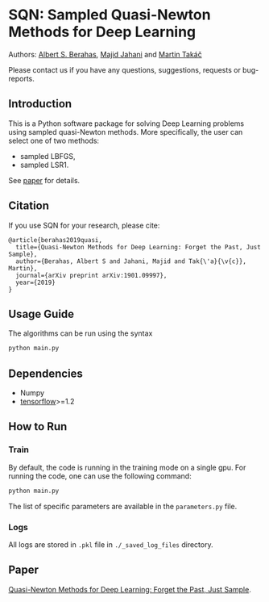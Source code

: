 # SQN: Sampled Quasi-Newton Methods for Deep Learning

Authors: [Albert S. Berahas](https://sites.google.com/a/u.northwestern.edu/albertsberahas/home), [Majid Jahani](http://coral.ise.lehigh.edu/maj316/) and [Martin Takáč](http://mtakac.com/)

Please contact us if you have any questions, suggestions, requests or bug-reports.

## Introduction
This is a Python software package for solving Deep Learning problems using sampled quasi-Newton methods. More specifically, the user can select one of two methods:
- sampled LBFGS,
- sampled LSR1.

See [paper](https://arxiv.org/abs/1901.09997) for details.

## Citation
If you use SQN for your research, please cite:

```
@article{berahas2019quasi,
  title={Quasi-Newton Methods for Deep Learning: Forget the Past, Just Sample},
  author={Berahas, Albert S and Jahani, Majid and Tak{\'a}{\v{c}}, Martin},
  journal={arXiv preprint arXiv:1901.09997},
  year={2019}
}
```

## Usage Guide
The algorithms can be run using the syntax 
```bash
python main.py
```


## Dependencies
* Numpy
* [tensorflow](https://www.tensorflow.org/)>=1.2




## How to Run
### Train
By default, the code is running in the training mode on a single gpu. For running the code, one can use the following command:
```bash
python main.py
```


The list of specific parameters are available in the ``parameters.py`` file.


### Logs
All logs are stored in ``.pkl`` file in ``./_saved_log_files`` directory.

## Paper
[Quasi-Newton Methods for Deep Learning: Forget the Past, Just Sample](https://arxiv.org/abs/1901.09997). 

